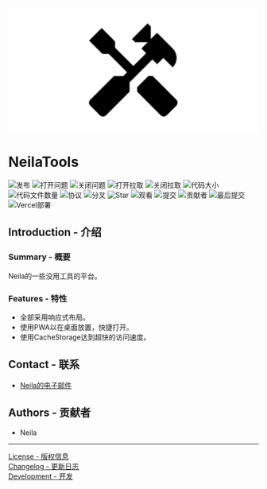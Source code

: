 <div style="text-align: center">
    <img alt="Social" src="./public/image/social.png" />
</div>

# NeilaTools

![发布](https://img.shields.io/github/v/release/neila-a/NeilaTools?include_prereleases&style=for-the-badge)
![打开问题](https://img.shields.io/github/issues-raw/neila-a/NeilaTools?style=for-the-badge)
![关闭问题](https://img.shields.io/github/issues-closed-raw/neila-a/NeilaTools?style=for-the-badge)
![打开拉取](https://img.shields.io/github/issues-pr-raw/neila-a/NeilaTools?style=for-the-badge)
![关闭拉取](https://img.shields.io/github/issues-pr-closed-raw/neila-a/NeilaTools?style=for-the-badge)
![代码大小](https://img.shields.io/github/languages/code-size/neila-a/NeilaTools?style=for-the-badge)
![代码文件数量](https://img.shields.io/github/directory-file-count/neila-a/NeilaTools?style=for-the-badge)
![协议](https://img.shields.io/github/license/neila-a/NeilaTools?style=for-the-badge)
![分叉](https://img.shields.io/github/forks/neila-a/NeilaTools?style=for-the-badge)
![Star](https://img.shields.io/github/stars/neila-a/NeilaTools?style=for-the-badge)
![观看](https://img.shields.io/github/watchers/neila-a/NeilaTools?style=for-the-badge)
![提交](https://img.shields.io/github/commit-activity/w/neila-a/NeilaTools?style=for-the-badge)
![贡献者](https://img.shields.io/github/contributors/neila-a/NeilaTools?style=for-the-badge)
![最后提交](https://img.shields.io/github/last-commit/neila-a/NeilaTools?style=for-the-badge)
![Vercel部署](https://img.shields.io/github/deployments/neila-a/NeilaTools/Production?label=VERCEL&style=for-the-badge)

## Introduction - 介绍

### Summary - 概要

Neila的一些没用工具的平台。

### Features - 特性

- 全部采用响应式布局。
- 使用PWA以在桌面放置，快捷打开。
- 使用CacheStorage达到超快的访问速度。

## Contact - 联系

- [Neila的电子邮件](mailto:neila@neila.ga)

## Authors - 贡献者

- Neila

---

[License - 版权信息](./LICENSE)  
[Changelog - 更新日志](https://github.com/neila-a/NeilaTools/releases)  
[Development - 开发](./CONTRIBUTION.md)
